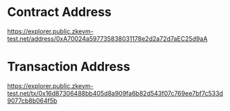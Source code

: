 # Contract Address
https://explorer.public.zkevm-test.net/address/0xA70024a597735838031178e2d2a72d7aEC25d9aA

# Transaction Address
https://explorer.public.zkevm-test.net/tx/0x16d87306488bb405d8a909fa6b82d543f07c769ee7bf7c533d9077cb8b064f5b
